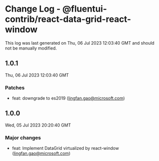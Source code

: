 # Change Log - @fluentui-contrib/react-data-grid-react-window

This log was last generated on Thu, 06 Jul 2023 12:03:40 GMT and should not be manually modified.

<!-- Start content -->

## 1.0.1

Thu, 06 Jul 2023 12:03:40 GMT

### Patches

- feat: downgrade to es2019 (lingfan.gao@microsoft.com)

## 1.0.0

Wed, 05 Jul 2023 20:20:40 GMT

### Major changes

- feat: Implement DataGrid virtualized by react-window (lingfan.gao@microsoft.com)
